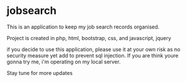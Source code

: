 # jobsearch

This is an application to keep my job search records organised. 

Project is created in php, html, bootstrap, css, and javascript, jquery

if you decide to use this application, please use it at your own risk as no security measure yet add to prevent sql injection. If you are think youre gonna try me, i'm operating on my local server.

 Stay tune for more updates
